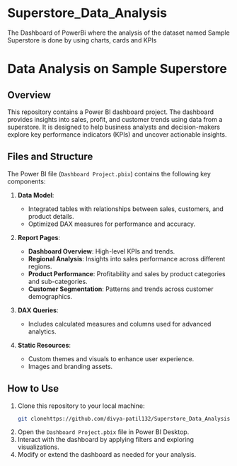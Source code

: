 # Superstore_Data_Analysis
The Dashboard of PowerBi where the analysis of the dataset named Sample Superstore is done by using charts, cards and KPIs

# Data Analysis on Sample Superstore

## Overview
This repository contains a Power BI dashboard project. The dashboard provides insights into sales, profit, and customer trends using data from a superstore. It is designed to help business analysts and decision-makers explore key performance indicators (KPIs) and uncover actionable insights.


## Files and Structure
The Power BI file (`Dashboard Project.pbix`) contains the following key components:

1. **Data Model**:
   - Integrated tables with relationships between sales, customers, and product details.
   - Optimized DAX measures for performance and accuracy.

2. **Report Pages**:
   - **Dashboard Overview**: High-level KPIs and trends.
   - **Regional Analysis**: Insights into sales performance across different regions.
   - **Product Performance**: Profitability and sales by product categories and sub-categories.
   - **Customer Segmentation**: Patterns and trends across customer demographics.

3. **DAX Queries**:
   - Includes calculated measures and columns used for advanced analytics.

4. **Static Resources**:
   - Custom themes and visuals to enhance user experience.
   - Images and branding assets.
  
  ## How to Use
1. Clone this repository to your local machine:
   ```bash
   git clonehttps://github.com/divya-patil132/Superstore_Data_Analysis.git
   ```
2. Open the `Dashboard Project.pbix` file in Power BI Desktop.
3. Interact with the dashboard by applying filters and exploring visualizations.
4. Modify or extend the dashboard as needed for your analysis.
